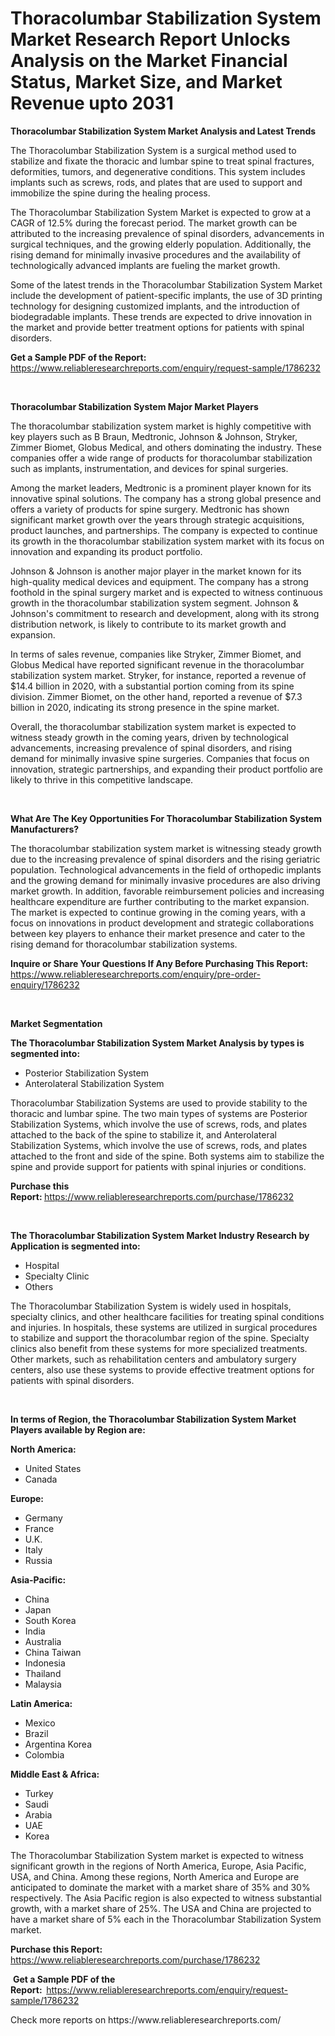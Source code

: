 <p><h1>Thoracolumbar Stabilization System Market Research Report Unlocks Analysis on the Market Financial Status, Market Size, and Market Revenue upto 2031</h1></p><p><strong>Thoracolumbar Stabilization System Market Analysis and Latest Trends</strong></p>
<p><p>The Thoracolumbar Stabilization System is a surgical method used to stabilize and fixate the thoracic and lumbar spine to treat spinal fractures, deformities, tumors, and degenerative conditions. This system includes implants such as screws, rods, and plates that are used to support and immobilize the spine during the healing process.</p><p>The Thoracolumbar Stabilization System Market is expected to grow at a CAGR of 12.5% during the forecast period. The market growth can be attributed to the increasing prevalence of spinal disorders, advancements in surgical techniques, and the growing elderly population. Additionally, the rising demand for minimally invasive procedures and the availability of technologically advanced implants are fueling the market growth.</p><p>Some of the latest trends in the Thoracolumbar Stabilization System Market include the development of patient-specific implants, the use of 3D printing technology for designing customized implants, and the introduction of biodegradable implants. These trends are expected to drive innovation in the market and provide better treatment options for patients with spinal disorders.</p></p>
<p><strong>Get a Sample PDF of the Report:&nbsp;</strong> <a href="https://www.reliableresearchreports.com/enquiry/request-sample/1786232">https://www.reliableresearchreports.com/enquiry/request-sample/1786232</a></p>
<p>&nbsp;</p>
<p><strong>Thoracolumbar Stabilization System Major Market Players</strong></p>
<p><p>The thoracolumbar stabilization system market is highly competitive with key players such as B Braun, Medtronic, Johnson & Johnson, Stryker, Zimmer Biomet, Globus Medical, and others dominating the industry. These companies offer a wide range of products for thoracolumbar stabilization such as implants, instrumentation, and devices for spinal surgeries.</p><p>Among the market leaders, Medtronic is a prominent player known for its innovative spinal solutions. The company has a strong global presence and offers a variety of products for spine surgery. Medtronic has shown significant market growth over the years through strategic acquisitions, product launches, and partnerships. The company is expected to continue its growth in the thoracolumbar stabilization system market with its focus on innovation and expanding its product portfolio.</p><p>Johnson & Johnson is another major player in the market known for its high-quality medical devices and equipment. The company has a strong foothold in the spinal surgery market and is expected to witness continuous growth in the thoracolumbar stabilization system segment. Johnson & Johnson's commitment to research and development, along with its strong distribution network, is likely to contribute to its market growth and expansion.</p><p>In terms of sales revenue, companies like Stryker, Zimmer Biomet, and Globus Medical have reported significant revenue in the thoracolumbar stabilization system market. Stryker, for instance, reported a revenue of $14.4 billion in 2020, with a substantial portion coming from its spine division. Zimmer Biomet, on the other hand, reported a revenue of $7.3 billion in 2020, indicating its strong presence in the spine market.</p><p>Overall, the thoracolumbar stabilization system market is expected to witness steady growth in the coming years, driven by technological advancements, increasing prevalence of spinal disorders, and rising demand for minimally invasive spine surgeries. Companies that focus on innovation, strategic partnerships, and expanding their product portfolio are likely to thrive in this competitive landscape.</p></p>
<p>&nbsp;</p>
<p><strong>What Are The Key Opportunities For Thoracolumbar Stabilization System Manufacturers?</strong></p>
<p><p>The thoracolumbar stabilization system market is witnessing steady growth due to the increasing prevalence of spinal disorders and the rising geriatric population. Technological advancements in the field of orthopedic implants and the growing demand for minimally invasive procedures are also driving market growth. In addition, favorable reimbursement policies and increasing healthcare expenditure are further contributing to the market expansion. The market is expected to continue growing in the coming years, with a focus on innovations in product development and strategic collaborations between key players to enhance their market presence and cater to the rising demand for thoracolumbar stabilization systems.</p></p>
<p><strong>Inquire or Share Your Questions If Any Before Purchasing This Report:</strong> <a href="https://www.reliableresearchreports.com/enquiry/pre-order-enquiry/1786232">https://www.reliableresearchreports.com/enquiry/pre-order-enquiry/1786232</a></p>
<p>&nbsp;</p>
<p><strong>Market Segmentation</strong></p>
<p><strong>The Thoracolumbar Stabilization System Market Analysis by types is segmented into:</strong></p>
<p><ul><li>Posterior Stabilization System</li><li>Anterolateral Stabilization System</li></ul></p>
<p><p>Thoracolumbar Stabilization Systems are used to provide stability to the thoracic and lumbar spine. The two main types of systems are Posterior Stabilization Systems, which involve the use of screws, rods, and plates attached to the back of the spine to stabilize it, and Anterolateral Stabilization Systems, which involve the use of screws, rods, and plates attached to the front and side of the spine. Both systems aim to stabilize the spine and provide support for patients with spinal injuries or conditions.</p></p>
<p><strong>Purchase this Report:&nbsp;</strong><a href="https://www.reliableresearchreports.com/purchase/1786232">https://www.reliableresearchreports.com/purchase/1786232</a></p>
<p>&nbsp;</p>
<p><strong>The Thoracolumbar Stabilization System Market Industry Research by Application is segmented into:</strong></p>
<p><ul><li>Hospital</li><li>Specialty Clinic</li><li>Others</li></ul></p>
<p><p>The Thoracolumbar Stabilization System is widely used in hospitals, specialty clinics, and other healthcare facilities for treating spinal conditions and injuries. In hospitals, these systems are utilized in surgical procedures to stabilize and support the thoracolumbar region of the spine. Specialty clinics also benefit from these systems for more specialized treatments. Other markets, such as rehabilitation centers and ambulatory surgery centers, also use these systems to provide effective treatment options for patients with spinal disorders.</p></p>
<p>&nbsp;</p>
<p><strong>In terms of Region, the Thoracolumbar Stabilization System Market Players available by Region are:</strong></p>
<p>
    <p> <strong> North America: </strong>
        <ul>
            <li>United States</li>
            <li>Canada</li>
        </ul>
        </p> 
    <p> <strong> Europe: </strong>
        <ul>
            <li>Germany</li>
            <li>France</li>
            <li>U.K.</li>
            <li>Italy</li>
            <li>Russia</li>
        </ul>
        </p> 
    <p> <strong> Asia-Pacific: </strong>
        <ul>
            <li>China</li>
            <li>Japan</li>
            <li>South Korea</li>
            <li>India</li>
            <li>Australia</li>
            <li>China Taiwan</li>
            <li>Indonesia</li>
            <li>Thailand</li>
            <li>Malaysia</li>
        </ul>
        </p> 
    <p> <strong> Latin America: </strong>
        <ul>
            <li>Mexico</li>
            <li>Brazil</li>
            <li>Argentina Korea</li>
            <li>Colombia</li>
        </ul>
        </p> 
    <p> <strong> Middle East & Africa: </strong>
        <ul>
            <li>Turkey</li>
            <li>Saudi</li>
            <li>Arabia</li>
            <li>UAE</li>
            <li>Korea</li>
        </ul>
    </p>
    </p>
<p><p>The Thoracolumbar Stabilization System market is expected to witness significant growth in the regions of North America, Europe, Asia Pacific, USA, and China. Among these regions, North America and Europe are anticipated to dominate the market with a market share of 35% and 30% respectively. The Asia Pacific region is also expected to witness substantial growth, with a market share of 25%. The USA and China are projected to have a market share of 5% each in the Thoracolumbar Stabilization System market.</p></p>
<p><strong>Purchase this Report: </strong><a href="https://www.reliableresearchreports.com/purchase/1786232">https://www.reliableresearchreports.com/purchase/1786232</a></p>
<p>&nbsp;<strong>Get a Sample PDF of the Report:&nbsp;&nbsp;</strong><a href="https://www.reliableresearchreports.com/enquiry/request-sample/1786232">https://www.reliableresearchreports.com/enquiry/request-sample/1786232</a></p>
<p><strong></strong></p>
<p>Check more reports on https://www.reliableresearchreports.com/</p>